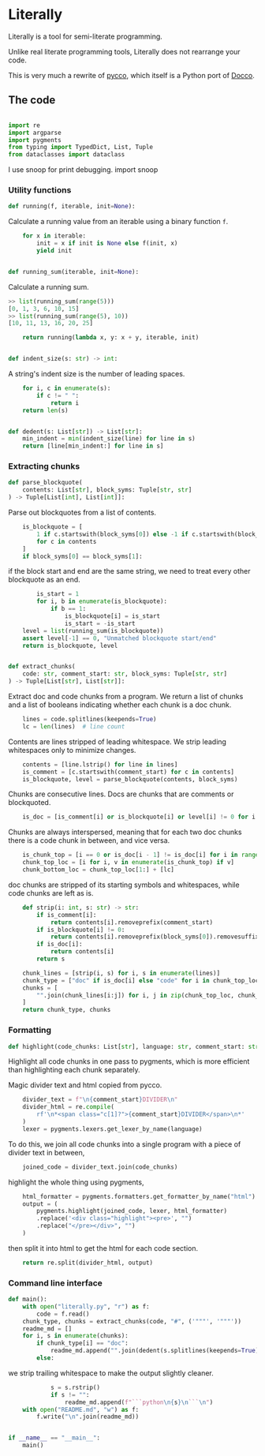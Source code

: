 # Literally

 Literally is a tool for semi-literate programming.

 Unlike real literate programming tools, Literally does not rearrange your code.

 This is very much a rewrite of [pycco](https://github.com/pycco-docs/pycco), which itself
 is a Python port of [Docco](https://github.com/jashkenas/docco).


## The code

```python

import re
import argparse
import pygments
from typing import TypedDict, List, Tuple
from dataclasses import dataclass
```

I use snoop for print debugging.
import snoop

### Utility functions

```python
def running(f, iterable, init=None):
```


Calculate a running value from an iterable using a binary function `f`.



```python
    for x in iterable:
        init = x if init is None else f(init, x)
        yield init


def running_sum(iterable, init=None):
```


Calculate a running sum.
``` python
>> list(running_sum(range(5)))
[0, 1, 3, 6, 10, 15]
>> list(running_sum(range(5), 10))
[10, 11, 13, 16, 20, 25]
```



```python
    return running(lambda x, y: x + y, iterable, init)


def indent_size(s: str) -> int:
```

A string's indent size is the number of leading spaces.

```python
    for i, c in enumerate(s):
        if c != " ":
            return i
    return len(s)


def dedent(s: List[str]) -> List[str]:
    min_indent = min(indent_size(line) for line in s)
    return [line[min_indent:] for line in s]
```

### Extracting chunks

```python
def parse_blockquote(
    contents: List[str], block_syms: Tuple[str, str]
) -> Tuple[List[int], List[int]]:
```


Parse out blockquotes from a list of contents.



```python
    is_blockquote = [
        1 if c.startswith(block_syms[0]) else -1 if c.startswith(block_syms[1]) else 0
        for c in contents
    ]
    if block_syms[0] == block_syms[1]:
```

if the block start and end are the same string, we need to treat
every other blockquote as an end.

```python
        is_start = 1
        for i, b in enumerate(is_blockquote):
            if b == 1:
                is_blockquote[i] = is_start
                is_start = -is_start
    level = list(running_sum(is_blockquote))
    assert level[-1] == 0, "Unmatched blockquote start/end"
    return is_blockquote, level


def extract_chunks(
    code: str, comment_start: str, block_syms: Tuple[str, str]
) -> Tuple[List[str], List[str]]:
```


Extract doc and code chunks from a program. We return a list of chunks
and a list of booleans indicating whether each chunk is a doc chunk.



```python
    lines = code.splitlines(keepends=True)
    lc = len(lines)  # line count
```

Contents are lines stripped of leading whitespace. We strip leading
whitespaces only to minimize changes.

```python
    contents = [line.lstrip() for line in lines]
    is_comment = [c.startswith(comment_start) for c in contents]
    is_blockquote, level = parse_blockquote(contents, block_syms)
```

Chunks are consecutive lines. Docs are chunks that are comments or blockquoted.

```python
    is_doc = [is_comment[i] or is_blockquote[i] or level[i] != 0 for i in range(lc)]
```

Chunks are always interspersed, meaning that for each two doc chunks
there is a code chunk in between, and vice versa.

```python
    is_chunk_top = [i == 0 or is_doc[i - 1] != is_doc[i] for i in range(lc)]
    chunk_top_loc = [i for i, v in enumerate(is_chunk_top) if v]
    chunk_bottom_loc = chunk_top_loc[1:] + [lc]
```

doc chunks are stripped of its starting symbols and whitespaces,
while code chunks are left as is.

```python
    def strip(i: int, s: str) -> str:
        if is_comment[i]:
            return contents[i].removeprefix(comment_start)
        if is_blockquote[i] != 0:
            return contents[i].removeprefix(block_syms[0]).removesuffix(block_syms[1])
        if is_doc[i]:
            return contents[i]
        return s

    chunk_lines = [strip(i, s) for i, s in enumerate(lines)]
    chunk_type = ["doc" if is_doc[i] else "code" for i in chunk_top_loc]
    chunks = [
        "".join(chunk_lines[i:j]) for i, j in zip(chunk_top_loc, chunk_bottom_loc)
    ]
    return chunk_type, chunks
```

### Formatting

```python
def highlight(code_chunks: List[str], language: str, comment_start: str) -> List[str]:
```


Highlight all code chunks in one pass to pygments,
which is more efficient than highlighting each chunk separately.



Magic divider text and html copied from pycco.

```python
    divider_text = f"\n{comment_start}DIVIDER\n"
    divider_html = re.compile(
        rf'\n*<span class="c[1]?">{comment_start}DIVIDER</span>\n*'
    )
    lexer = pygments.lexers.get_lexer_by_name(language)
```

To do this, we join all code chunks into a single program
with a piece of divider text in between,

```python
    joined_code = divider_text.join(code_chunks)
```

highlight the whole thing using pygments,

```python
    html_formatter = pygments.formatters.get_formatter_by_name("html")
    output = (
        pygments.highlight(joined_code, lexer, html_formatter)
        .replace('<div class="highlight"><pre>', "")
        .replace("</pre></div>", "")
    )
```

then split it into html to get the html for each code section.

```python
    return re.split(divider_html, output)
```

### Command line interface

```python
def main():
    with open("literally.py", "r") as f:
        code = f.read()
    chunk_type, chunks = extract_chunks(code, "#", ('"""', '"""'))
    readme_md = []
    for i, s in enumerate(chunks):
        if chunk_type[i] == "doc":
            readme_md.append("".join(dedent(s.splitlines(keepends=True))))
        else:
```

we strip trailing whitespace to make the output slightly cleaner.

```python
            s = s.rstrip()
            if s != "":
                readme_md.append(f"```python\n{s}\n```\n")
    with open("README.md", "w") as f:
        f.write("\n".join(readme_md))


if __name__ == "__main__":
    main()
```

